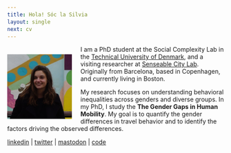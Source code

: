 ```yaml
---
title: Hola! Sóc la Silvia
layout: single
next: cv
---
```


<!-- Hello there, thanks for passing by.  -->
<!-- ![](/images/sdesojo.JPG) -->

<img style="float: left; margin: 20px 20px 0px 0px;" src="/images/sdesojo2.JPG" width="150"/>

I am a PhD student at the Social Complexity Lab in the [Technical  University of Denmark](https://www.dtu.dk/), and a visiting researcher at [Senseable City Lab](https://senseable.mit.edu/).  
Originally from Barcelona, based in Copenhagen, and currently living in Boston.  
<!-- <br /><br /> -->
My research focuses on understanding behavioral inequalities across genders and diverse groups. 
In my PhD, I study the **The Gender Gaps in Human Mobility**. My goal is to quantify the gender differences in travel behavior and to identify the factors driving the observed differences.  
<!-- My PhD supervisors are [Laura Alessandretti](https://scholar.google.com/citations?user=2265XuYAAAAJ&hl=en) and [Sune Lehmann](https://scholar.google.com/citations?user=wvkUbiUAAAAJ&hl=en&oi=ao).

Before my PhD, I studied a Master's in [Business Analytics](https://www.dtu.dk/english/education/graduate/msc-programmes/Business-Analytics) and a Bachelor in [Industrial Engineering](https://www.upc.edu/en). I have experience in the industry sector having worked for [HP Inc](https://www.hp.com/us-en/home.html) and [United Nations Development Program](https://www.undp.org/).

I am interested in Computational Social Science, Data Science and Complex Networks. My objective is to study human behavior combining analysis of large-scale datasets, analytical models and numerical simulations.
-->

[linkedin](https://www.linkedin.com/in/sdesojo/) | 
[twitter](https://x.com/sdesojo) | 
[mastodon](https://datasci.social/@sdesojo) | 
[code](https://github.com/sdesojo)  

